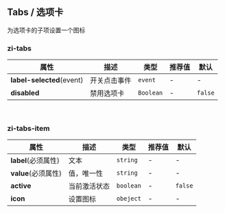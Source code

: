 ## Tabs / 选项卡

<ex-code name="ex-tabs-basic"></ex-code>

<ex-code name="ex-tabs-disabled"></ex-code>

<ex-code name="ex-tabs-icon">

为选项卡的子项设置一个图标

</ex-code>

<ex-footer edit-link="https://github.com/zeit-ui/vue/edit/master/docs/en-us/components/tabs.md">

<h3>zi-tabs</h3>

| 属性 | 描述 | 类型 | 推荐值 | 默认
| ---------- | ---------- | ---- |  -------------- | ------ |
| **label-selected**(event) | 开关点击事件 | `event` | - | - |
| **disabled** | 禁用选项卡 | `Boolean` | - | `false` |

<br/>

<h3>zi-tabs-item</h3>

| 属性 | 描述 | 类型 | 推荐值 | 默认
| ---------- | ---------- | ---- |  -------------- | ------ |
| **label**(必须属性) | 文本 | `string` | - | - |
| **value**(必须属性) | 值，唯一性 | `string` | - | - |
| **active** | 当前激活状态 | `boolean` | - | `false` |
| **icon** | 设置图标 | `obeject` | - | - |

</ex-footer>

